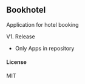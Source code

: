 ## Bookhotel

Application for hotel booking

V1. Release
- Only Apps in repository

#### License

MIT
